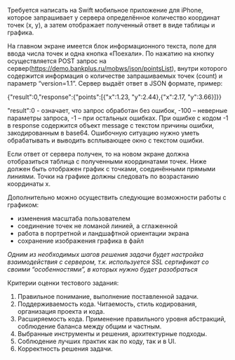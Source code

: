 Требуется написать на Swift мобильное приложение для iPhone, которое запрашивает у сервера определённое количество координат точек (x, y), а затем отображает полученный ответ в виде таблицы и графика.

На главном экране имеется блок информационного текста, поле для ввода числа точек и одна кнопка «Поехали». По нажатию на кнопку осуществляется POST запрос на сервер(https://demo.bankplus.ru/mobws/json/pointsList), внутри которого содержится информация о количестве запрашиваемых точек (count) и параметр “version=1.1”. Сервер выдаёт ответ в JSON формате, пример:

{"result":0,"response":{"points":[{"x":1.23, "y":2.44},{"x":2.17, "y":3.66}]}}

"result":0 - означает, что запрос обработан без ошибок, -100 – неверные параметры запроса, -1 – при остальных ошибках. При ошибке с кодом -1 в response содержится объект message с текстом причины ошибки, закодированным в base64. Ошибочную ситуацию нужно уметь обрабатывать и выводить всплывающее окно с текстом ошибки.

Если ответ от сервера получен, то на новом экране должна отобразиться таблица с полученными координатами точек. Ниже должен быть отображен график с точками, соединёнными прямыми линиями. Точки на графике должны следовать по возрастанию координаты x.

Дополнительно можно осуществить следующие возможности работы с графиком:

* изменения масштаба пользователем
* соединение точек не ломаной линией, а сглаженной
* работа в портретной и ландшафтной ориентации экрана
* сохранение изображения графика в файл

*Одним из необходимых шагов решения задачи будет настройка взаимодействия с сервером, т.к. используется SSL сертификат со своими “особенностями”, в которых нужно будет разобраться*

Критерии оценки тестового задания:

1. Правильное понимание, выполнение поставленной задачи.
2. Поддерживаемость кода. Читаемость, стиль кодирования, организация проекта и кода.
3. Расширяемость кода. Применение правильного уровня абстракций, соблюдение баланса между общим и частным.
4. Выбранные инструменты и решения, архитектурные подходы. 
5. Соблюдение лучших практик как по коду, так и в UI. 
6. Корректность решения задачи.